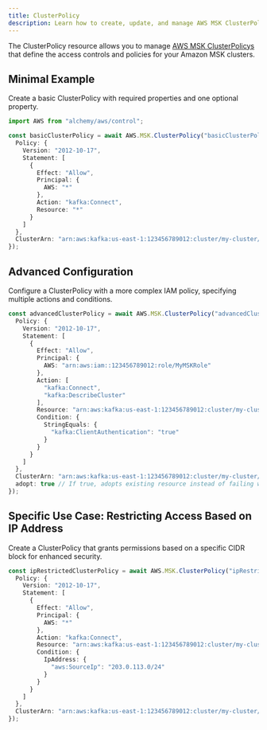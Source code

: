 ```yaml
---
title: ClusterPolicy
description: Learn how to create, update, and manage AWS MSK ClusterPolicys using Alchemy Cloud Control.
---
```


The ClusterPolicy resource allows you to manage [AWS MSK ClusterPolicys](https://docs.aws.amazon.com/msk/latest/userguide/) that define the access controls and policies for your Amazon MSK clusters.

## Minimal Example

Create a basic ClusterPolicy with required properties and one optional property.

```ts
import AWS from "alchemy/aws/control";

const basicClusterPolicy = await AWS.MSK.ClusterPolicy("basicClusterPolicy", {
  Policy: {
    Version: "2012-10-17",
    Statement: [
      {
        Effect: "Allow",
        Principal: {
          AWS: "*"
        },
        Action: "kafka:Connect",
        Resource: "*"
      }
    ]
  },
  ClusterArn: "arn:aws:kafka:us-east-1:123456789012:cluster/my-cluster/abcd1234-5678-90ef-ghij-klmnopqrstuv"
});
```

## Advanced Configuration

Configure a ClusterPolicy with a more complex IAM policy, specifying multiple actions and conditions.

```ts
const advancedClusterPolicy = await AWS.MSK.ClusterPolicy("advancedClusterPolicy", {
  Policy: {
    Version: "2012-10-17",
    Statement: [
      {
        Effect: "Allow",
        Principal: {
          AWS: "arn:aws:iam::123456789012:role/MyMSKRole"
        },
        Action: [
          "kafka:Connect",
          "kafka:DescribeCluster"
        ],
        Resource: "arn:aws:kafka:us-east-1:123456789012:cluster/my-cluster/abcd1234-5678-90ef-ghij-klmnopqrstuv",
        Condition: {
          StringEquals: {
            "kafka:ClientAuthentication": "true"
          }
        }
      }
    ]
  },
  ClusterArn: "arn:aws:kafka:us-east-1:123456789012:cluster/my-cluster/abcd1234-5678-90ef-ghij-klmnopqrstuv",
  adopt: true // If true, adopts existing resource instead of failing when resource already exists
});
```

## Specific Use Case: Restricting Access Based on IP Address

Create a ClusterPolicy that grants permissions based on a specific CIDR block for enhanced security.

```ts
const ipRestrictedClusterPolicy = await AWS.MSK.ClusterPolicy("ipRestrictedClusterPolicy", {
  Policy: {
    Version: "2012-10-17",
    Statement: [
      {
        Effect: "Allow",
        Principal: {
          AWS: "*"
        },
        Action: "kafka:Connect",
        Resource: "arn:aws:kafka:us-east-1:123456789012:cluster/my-cluster/abcd1234-5678-90ef-ghij-klmnopqrstuv",
        Condition: {
          IpAddress: {
            "aws:SourceIp": "203.0.113.0/24"
          }
        }
      }
    ]
  },
  ClusterArn: "arn:aws:kafka:us-east-1:123456789012:cluster/my-cluster/abcd1234-5678-90ef-ghij-klmnopqrstuv"
});
```